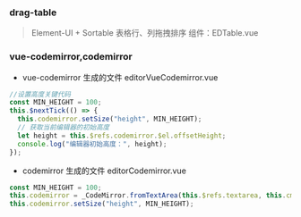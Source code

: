 ### drag-table

> Element-UI + Sortable 表格行、列拖拽排序
> 组件：EDTable.vue

### vue-codemirror,codemirror

- vue-codemirror 生成的文件 editorVueCodemirror.vue

```js
//设置高度关键代码
const MIN_HEIGHT = 100;
this.$nextTick(() => {
  this.codemirror.setSize("height", MIN_HEIGHT);
  // 获取当前编辑器的初始高度
  let height = this.$refs.codemirror.$el.offsetHeight;
  console.log("编辑器初始高度：", height);
});
```

- codemirror 生成的文件 editorCodemirror.vue

```js
const MIN_HEIGHT = 100;
this.codemirror = _CodeMirror.fromTextArea(this.$refs.textarea, this.cmOptions);
this.codemirror.setSize("height", MIN_HEIGHT);
```
